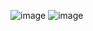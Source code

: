 ![image](https://user-images.githubusercontent.com/16402963/147615746-11c3a4db-2b05-4386-abb2-57aed5878475.png)
![image](https://user-images.githubusercontent.com/16402963/147615909-7b7895a3-e12f-4173-bed1-796415ebcfdd.png)
